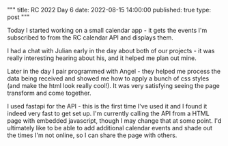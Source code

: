 """
title: RC 2022 Day 6
date: 2022-08-15 14:00:00
published: true
type: post
"""

Today I started working on a small calendar app - it gets the events I'm subscribed to from the RC calendar API and displays them.  

I had a chat with Julian early in the day about both of our projects - it was really interesting hearing about his, and it helped me plan out mine.

Later in the day I pair programmed with Angel - they helped me process the data being received and showed me how to apply a bunch of css styles (and make the html look really cool!).  It was very satisfying seeing the page transform and come together.

I used fastapi for the API - this is the first time I've used it and I found it indeed very fast to get set up.  I'm currently calling the API from a HTML page with embedded javascript, though I may change that at some point.  I'd ultimately like to be able to add additional calendar events and shade out the times I'm not online, so I can share the page with others.
